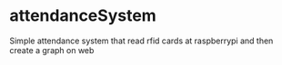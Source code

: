 # attendanceSystem
Simple attendance system that read rfid cards at raspberrypi and then create a graph on web
